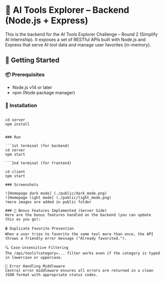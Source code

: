 # 🧠 AI Tools Explorer – Backend (Node.js + Express)

This is the backend for the AI Tools Explorer Challenge – Round 2 (Simplify AI Internship). It exposes a set of RESTful APIs built with Node.js and Express that serve AI tool data and manage user favorites (in-memory).

## 🚀 Getting Started

### 📦 Prerequisites

- Node.js v14 or later
- npm (Node package manager)

### 🔧 Installation

```terminal

cd server
npm install


### Run

```1st terminal (for backend)
cd server
npm start

```2nd terminal (for frontend)

cd client
npm start

### Screenshots

![Homepage dark mode] (./public/dark_mode.png)
![Homepage light mode] (./public/light_mode.png)
!more images are added in public folder

### 🎁 Bonus Features Implemented (Server Side)
Here are the bonus features handled on the backend (you can update this as you go):

🔒 Duplicate Favorite Prevention
When a user tries to favorite the same tool more than once, the API throws a friendly error message ("Already favorited.").

🔍 Case-insensitive Filtering
The /api/tools?category=... filter works even if the category is typed in lowercase or uppercase.

🧯 Error Handling Middleware
Central error middleware ensures all errors are returned in a clean JSON format with appropriate status codes.